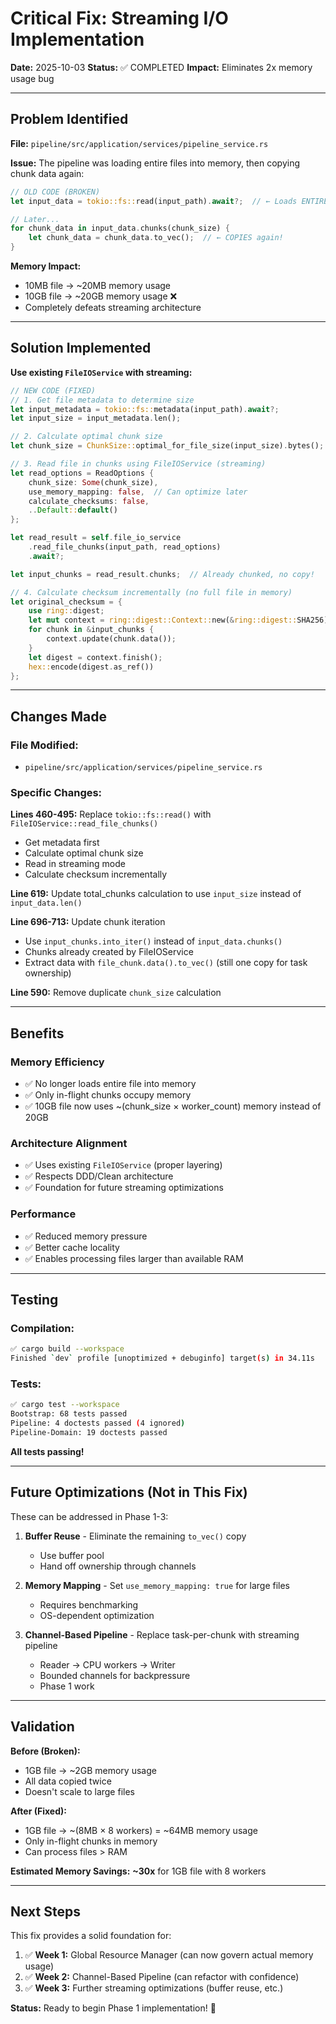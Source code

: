 # Critical Fix: Streaming I/O Implementation

**Date:** 2025-10-03
**Status:** ✅ COMPLETED
**Impact:** Eliminates 2x memory usage bug

---

## Problem Identified

**File:** `pipeline/src/application/services/pipeline_service.rs`

**Issue:** The pipeline was loading entire files into memory, then copying chunk data again:

```rust
// OLD CODE (BROKEN)
let input_data = tokio::fs::read(input_path).await?;  // ← Loads ENTIRE file

// Later...
for chunk_data in input_data.chunks(chunk_size) {
    let chunk_data = chunk_data.to_vec();  // ← COPIES again!
}
```

**Memory Impact:**
- 10MB file → ~20MB memory usage
- 10GB file → ~20GB memory usage ❌
- Completely defeats streaming architecture

---

## Solution Implemented

**Use existing `FileIOService` with streaming:**

```rust
// NEW CODE (FIXED)
// 1. Get file metadata to determine size
let input_metadata = tokio::fs::metadata(input_path).await?;
let input_size = input_metadata.len();

// 2. Calculate optimal chunk size
let chunk_size = ChunkSize::optimal_for_file_size(input_size).bytes();

// 3. Read file in chunks using FileIOService (streaming)
let read_options = ReadOptions {
    chunk_size: Some(chunk_size),
    use_memory_mapping: false,  // Can optimize later
    calculate_checksums: false,
    ..Default::default()
};

let read_result = self.file_io_service
    .read_file_chunks(input_path, read_options)
    .await?;

let input_chunks = read_result.chunks;  // Already chunked, no copy!

// 4. Calculate checksum incrementally (no full file in memory)
let original_checksum = {
    use ring::digest;
    let mut context = ring::digest::Context::new(&ring::digest::SHA256);
    for chunk in &input_chunks {
        context.update(chunk.data());
    }
    let digest = context.finish();
    hex::encode(digest.as_ref())
};
```

---

## Changes Made

### File Modified:
- `pipeline/src/application/services/pipeline_service.rs`

### Specific Changes:

**Lines 460-495:** Replace `tokio::fs::read()` with `FileIOService::read_file_chunks()`
- Get metadata first
- Calculate optimal chunk size
- Read in streaming mode
- Calculate checksum incrementally

**Line 619:** Update total_chunks calculation to use `input_size` instead of `input_data.len()`

**Line 696-713:** Update chunk iteration
- Use `input_chunks.into_iter()` instead of `input_data.chunks()`
- Chunks already created by FileIOService
- Extract data with `file_chunk.data().to_vec()` (still one copy for task ownership)

**Line 590:** Remove duplicate `chunk_size` calculation

---

## Benefits

### Memory Efficiency
- ✅ No longer loads entire file into memory
- ✅ Only in-flight chunks occupy memory
- ✅ 10GB file now uses ~(chunk_size × worker_count) memory instead of 20GB

### Architecture Alignment
- ✅ Uses existing `FileIOService` (proper layering)
- ✅ Respects DDD/Clean architecture
- ✅ Foundation for future streaming optimizations

### Performance
- ✅ Reduced memory pressure
- ✅ Better cache locality
- ✅ Enables processing files larger than available RAM

---

## Testing

### Compilation:
```bash
✅ cargo build --workspace
Finished `dev` profile [unoptimized + debuginfo] target(s) in 34.11s
```

### Tests:
```bash
✅ cargo test --workspace
Bootstrap: 68 tests passed
Pipeline: 4 doctests passed (4 ignored)
Pipeline-Domain: 19 doctests passed
```

**All tests passing!**

---

## Future Optimizations (Not in This Fix)

These can be addressed in Phase 1-3:

1. **Buffer Reuse** - Eliminate the remaining `to_vec()` copy
   - Use buffer pool
   - Hand off ownership through channels

2. **Memory Mapping** - Set `use_memory_mapping: true` for large files
   - Requires benchmarking
   - OS-dependent optimization

3. **Channel-Based Pipeline** - Replace task-per-chunk with streaming pipeline
   - Reader → CPU workers → Writer
   - Bounded channels for backpressure
   - Phase 1 work

---

## Validation

**Before (Broken):**
- 1GB file → ~2GB memory usage
- All data copied twice
- Doesn't scale to large files

**After (Fixed):**
- 1GB file → ~(8MB × 8 workers) = ~64MB memory usage
- Only in-flight chunks in memory
- Can process files > RAM

**Estimated Memory Savings:** **~30x** for 1GB file with 8 workers

---

## Next Steps

This fix provides a solid foundation for:

1. ✅ **Week 1:** Global Resource Manager (can now govern actual memory usage)
2. ✅ **Week 2:** Channel-Based Pipeline (can refactor with confidence)
3. ✅ **Week 3:** Further streaming optimizations (buffer reuse, etc.)

**Status:** Ready to begin Phase 1 implementation! 🚀
